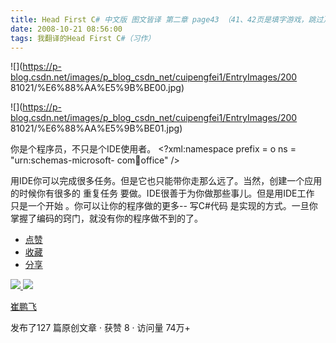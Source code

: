 ```yaml
---
title: Head First C# 中文版 图文皆译 第二章 page43 （41、42页是填字游戏，跳过）
date: 2008-10-21 08:56:00
tags: 我翻译的Head First C#（习作）
---
```

![](https://p-blog.csdn.net/images/p_blog_csdn_net/cuipengfei1/EntryImages/200
81021/%E6%88%AA%E5%9B%BE00.jpg)

![](https://p-blog.csdn.net/images/p_blog_csdn_net/cuipengfei1/EntryImages/200
81021/%E6%88%AA%E5%9B%BE01.jpg)

你是个程序员，不只是个IDE使用者。  <?xml:namespace prefix = o ns = "urn:schemas-microsoft-
com:office:office" />

用IDE你可以完成很多任务。但是它也只能带你走那么远了。当然，创建一个应用的时候你有很多的  重复任务  要做。IDE很善于为你做那些事儿。但是用IDE工作
只是一个开始  。你可以让你的程序做的更多--  写C#代码  是实现的方式。一旦你掌握了编码的窍门，就没有你的程序做不到的了。

  * [ 点赞  ](javascript:;)
  * [ 收藏  ](javascript:;)
  * [ 分享 ](javascript:;)

[ ![](https://profile.csdnimg.cn/5/2/5/3_cuipengfei1)
![](https://g.csdnimg.cn/static/user-reg-year/1x/11.png)
](https://blog.csdn.net/cuipengfei1)

[ 崔鹏飞 ](https://blog.csdn.net/cuipengfei1)

发布了127 篇原创文章  ·  获赞 8  ·  访问量 74万+

